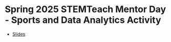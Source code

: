 # Spring 2025 STEMTeach Mentor Day - Sports and Data Analytics Activity

- [Slides](https://cs.berry.edu/stemteach-s25/slides.html)
